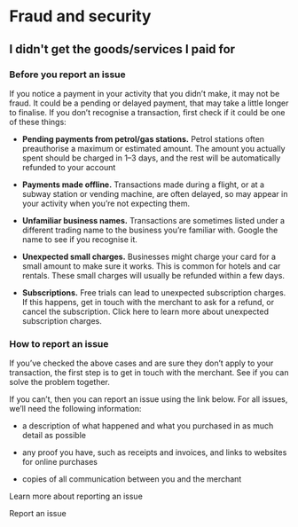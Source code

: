 # Fraud and security  
## I didn't get the goods/services I paid for  
### Before you report an issue

If you notice a payment in your activity that you didn’t make, it may not be fraud. It could be a pending or delayed payment, that may take a little longer to finalise. If you don’t recognise a transaction, first check if it could be one of these things:

  *  **Pending payments from petrol/gas stations.** Petrol stations often preauthorise a maximum or estimated amount. The amount you actually spent should be charged in 1–3 days, and the rest will be automatically refunded to your account

  *  **Payments made offline.** Transactions made during a flight, or at a subway station or vending machine, are often delayed, so may appear in your activity when you’re not expecting them.

  *  **Unfamiliar business names.** Transactions are sometimes listed under a different trading name to the business you’re familiar with. Google the name to see if you recognise it.

  *  **Unexpected small charges.** Businesses might charge your card for a small amount to make sure it works. This is common for hotels and car rentals. These small charges will usually be refunded within a few days.

  *  **Subscriptions.** Free trials can lead to unexpected subscription charges. If this happens, get in touch with the merchant to ask for a refund, or cancel the subscription. Click here to learn more about unexpected subscription charges.




### How to report an issue

If you’ve checked the above cases and are sure they don’t apply to your transaction, the first step is to get in touch with the merchant. See if you can solve the problem together.

If you can’t, then you can report an issue using the link below. For all issues, we’ll need the following information:

  * a description of what happened and what you purchased in as much detail as possible

  * any proof you have, such as receipts and invoices, and links to websites for online purchases

  * copies of all communication between you and the merchant




Learn more about reporting an issue

Report an issue